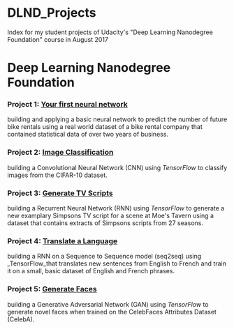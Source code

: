 # DLND_Projects
Index for my student projects of Udacity's "Deep Learning Nanodegree Foundation" course in August 2017


# Deep Learning Nanodegree Foundation

### Project 1: [Your first neural network](https://github.com/DavCza/DLND-your-first-network)

building and applying a basic neural network to predict the number of future bike rentals using a real world dataset of a bike rental company that contained statistical data of over two years of business.

### Project 2: [Image Classification](https://github.com/DavCza/DLND-image-classification)

building a Convolutional Neural Network (CNN) using _TensorFlow_ to classify images from the CIFAR-10 dataset.

### Project 3: [Generate TV Scripts](https://github.com/DavCza/DLND-tv-script-generation)

building a Recurrent Neural Network (RNN) using _TensorFlow_ to generate a new examplary Simpsons TV script for a scene at Moe's Tavern using a dataset that contains extracts of Simpsons scripts from 27 seasons.

### Project 4: [Translate a Language](https://github.com/DavCza/DLND-language-translation)

building a RNN on a Sequence to Sequence model (seq2seq) using _TensorFlow_that translates new sentences from English to French and train it on a small, basic dataset of English and French phrases.

### Project 5: [Generate Faces](https://github.com/DavCza/DLND-face-generation)

building a Generative Adversarial Network (GAN) using _TensorFlow_ to generate novel faces when trained on the CelebFaces Attributes Dataset (CelebA).
